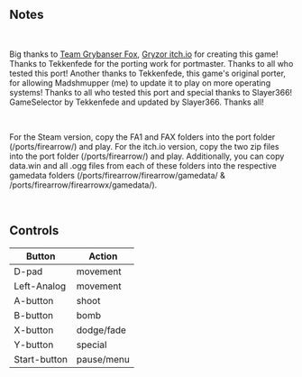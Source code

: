 ## Notes
<br/>

Big thanks to [Team Grybanser Fox](https://store.steampowered.com/app/509780/Fire_Arrow_Plus/), [Gryzor itch.io](https://gryzor.itch.io/fire-arrow-plus) for creating this game!
Thanks to Tekkenfede for the porting work for portmaster.
Thanks to all who tested this port! 
Another thanks to Tekkenfede, this game's original porter, for allowing Madshmupper (me) to update it to play on more operating systems!
Thanks to all who tested this port and special thanks to Slayer366!
GameSelector by Tekkenfede and updated by Slayer366.
Thanks all!

<br/>

For the Steam version, copy the FA1 and FAX folders into the port folder (/ports/firearrow/) and play.
For the itch.io version, copy the two zip files into the port folder (/ports/firearrow/) and play.
Additionally, you can copy data.win and all .ogg files from each of these folders into the respective gamedata folders (/ports/firearrow/firearrow/gamedata/ & /ports/firearrow/firearrowx/gamedata/).

<br/>

## Controls

| Button | Action |
|--|--| 
|D-pad|movement|
|Left-Analog |movement|
|A-button|shoot|
|B-button|bomb|
|X-button|dodge/fade|
|Y-button|special|
|Start-button|pause/menu|
